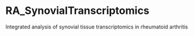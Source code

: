 # RA_SynovialTranscriptomics
Integrated analysis of synovial tissue transcriptomics in rheumatoid arthritis
